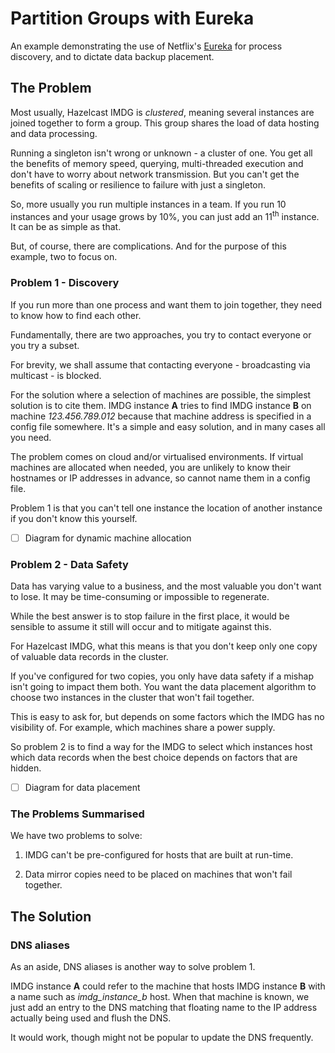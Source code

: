 # Partition Groups with Eureka

An example demonstrating the use of Netflix's [Eureka](https://github.com/Netflix/eureka)
for process discovery, and to dictate data backup placement. 

## The Problem
Most usually, Hazelcast IMDG is *clustered*, meaning several instances are joined together to
form a group. This group shares the load of data hosting and data processing.

Running a singleton isn't wrong or unknown - a cluster of one. You get all the benefits of
memory speed, querying, multi-threaded execution and don't have to worry about network transmission.
But you can't get the benefits of scaling or resilience to failure with just a singleton.

So, more usually you run multiple instances in a team. If you run 10 instances and your usage grows by 10%, you can just add an 11<sup>th</sup> instance. It can be as simple as that.

But, of course, there are complications. And for the purpose of this example, two to focus on.

### Problem 1 - Discovery
If you run more than one process and want them to join together, they need to know how to
find each other.

Fundamentally, there are two approaches, you try to contact everyone or you try a subset.

For brevity, we shall assume that contacting everyone - broadcasting via multicast - is
blocked.

For the solution where a selection of machines are possible, the simplest solution is
to cite them. IMDG instance __A__ tries to find IMDG instance __B__ on machine
_123.456.789.012_  because that machine address is specified in a config file somewhere.
It's a simple and easy solution, and in many cases all you need.

The problem comes on cloud and/or virtualised environments. If virtual machines are
allocated when needed, you are unlikely to know their hostnames or IP addresses in
advance, so cannot name them in a config file.

Problem 1 is that you can't tell one instance the location of another instance if you
don't know this yourself.

- [ ] Diagram for dynamic machine allocation

### Problem 2 - Data Safety
Data has varying value to a business, and the most valuable you don't want to lose. It
may be time-consuming or impossible to regenerate.

While the best answer is to stop failure in the first place, it would be sensible to assume it
still will occur and to mitigate against this.

For Hazelcast IMDG, what this means is that you don't keep only one copy of valuable data
records in the cluster.

If you've configured for two copies, you only have data safety if a mishap isn't going
to impact them both. You want the data placement algorithm to
choose two instances in the cluster that won't fail together.

This is easy to ask for, but depends on some factors which the IMDG has no visibility of.
For example, which machines share a power supply.

So problem 2 is to find a way for the IMDG to select which instances host which data
records when the best choice depends on factors that are hidden.

- [ ] Diagram for data placement

### The Problems Summarised
We have two problems to solve:

1. IMDG can't be pre-configured for hosts that are built at run-time.

2. Data mirror copies need to be placed on machines that won't fail together.


## The Solution

### DNS aliases
As an aside, DNS aliases is another way to solve problem 1.

IMDG instance __A__ could refer to the machine that hosts IMDG instance __B__ with
a name such as _imdg\_instance\_b_ host. When that machine is known, we just add an
entry to the DNS matching that floating name to the IP address actually being used
and flush the DNS.

It would work, though might not be popular to update the DNS frequently.



